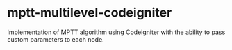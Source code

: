 # mptt-multilevel-codeigniter
Implementation of MPTT algorithm using Codeigniter with the ability to pass custom parameters to each node. 
